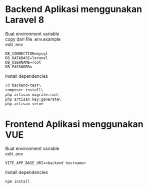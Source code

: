 # Backend Aplikasi menggunakan Laravel 8
Buat environment variable  
copy dari file .env.example  
edit .env
```
DB_CONNECTION=mysql
DB_DATABASE=laravel
DB_USERNAME=root
DB_PASSWORD=
```
Install dependencies
```bash
cd backend-test\
composer install\
php artisan migrate:run\
php artisan key:generate\
php artisan serve
```
# Frontend Aplikasi menggunakan VUE
Buat environment variable   
edit .env  
```
VITE_APP_BASE_URI=<backend hostname>
```
Install dependencies
```bash
npm install
```